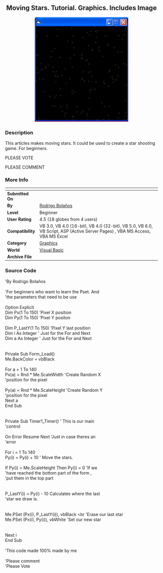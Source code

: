 ﻿<div align="center">

## Moving Stars\. Tutorial\. Graphics\. Includes Image

<img src="PIC2003531156444736.JPG">
</div>

### Description

This articles makes moving stars. It could be used to create a star shooting game. For beginners.

PLEASE VOTE

PLEASE COMMENT
 
### More Info
 


<span>             |<span>
---                |---
**Submitted On**   |
**By**             |[Rodrigo Bolaños](https://github.com/Planet-Source-Code/PSCIndex/blob/master/ByAuthor/rodrigo-bola-os.md)
**Level**          |Beginner
**User Rating**    |4.5 (18 globes from 4 users)
**Compatibility**  |VB 3\.0, VB 4\.0 \(16\-bit\), VB 4\.0 \(32\-bit\), VB 5\.0, VB 6\.0, VB Script, ASP \(Active Server Pages\) , VBA MS Access, VBA MS Excel
**Category**       |[Graphics](https://github.com/Planet-Source-Code/PSCIndex/blob/master/ByCategory/graphics__1-46.md)
**World**          |[Visual Basic](https://github.com/Planet-Source-Code/PSCIndex/blob/master/ByWorld/visual-basic.md)
**Archive File**   |[](https://github.com/Planet-Source-Code/rodrigo-bola-os-moving-stars-tutorial-graphics-includes-image__1-45197/archive/master.zip)





### Source Code

'By Rodrigo Bolaños
<br>
<br>
'For beginners who want to learn the Pset. And
<br>
'the parameters that need to be use
<br>
<br>
Option Explicit
<br>
Dim Px(1 To 150) 'Pixel X position
<br>
Dim Py(1 To 150) 'Pixel Y positon
<br>
<br>
Dim P_LastY(1 To 150) 'Pixel Y last position
<br>
Dim i As Integer ' Just for the For and Next
<br>
Dim a As Integer ' Just for the For and Next
<br>
<br>
<br>
Private Sub Form_Load()
<br>
Me.BackColor = vbBlack
<br>
<br>
For a = 1 To 140
<br>
Px(a) = Rnd * Me.ScaleWidth 'Create Random X
<br>
'position for the pixel
<br>
<br>
Py(a) = Rnd * Me.ScaleHeight 'Create Random Y
<br>
'position for the pixel
<br>
Next a
<br>
End Sub
<br>
<br>
<br>
Private Sub Timer1_Timer() ' This is our main
<br>
'control
<br>
<br>
On Error Resume Next 'Just in case theres an
<br>
'error
<br>
<br>
For i = 1 To 140
<br>
Py(i) = Py(i) + 10 ' Move the stars.
<br>
<br>
If Py(i) > Me.ScaleHeight Then Py(i) = 0 'If we
<br>
'have reached the bottom part of the form ,
<br>
'put them in the top part
<br>
<br>
<br>
P_LastY(i) = Py(i) - 10 Calculates where the last
<br>
'star we draw is.
<br>
<br>
<br>
Me.PSet (Px(i), P_LastY(i)), vbBlack
<br
'Erase our last star
<br>
Me.PSet (Px(i), Py(i)), vbWhite 'Set our new star
<br>
<br>
<br>
Next i
<br>
End Sub
<Br>
<br>
'This code made 100% made by me
<br>
<br>
'Please comment
<br>
'Please Vote

